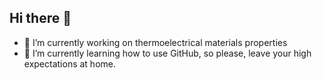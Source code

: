## Hi there 👋


- 🔭 I’m currently working on thermoelectrical materials properties
- 🌱 I’m currently learning how to use GitHub, so please, leave your high expectations at home. 

